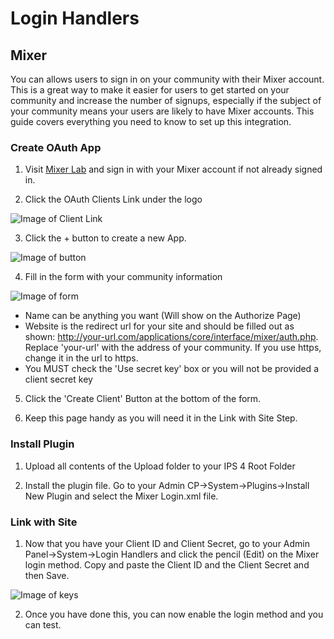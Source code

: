 Login Handlers
=======

Mixer
---------------

You can allows users to sign in on your community with their Mixer account. This is a great way to make it easier for users to get started on your community and increase the number of signups, especially if the subject of your community means your users are likely to have Mixer accounts. This guide covers everything you need to know to set up this integration.

### Create OAuth App

1. Visit [Mixer Lab](https://mixer.com/lab) and sign in with your Mixer account if not already signed in.

2. Click the OAuth Clients Link under the logo

![Image of Client Link](https://i.imgur.com/Vy0mnsz.png)

3. Click the + button to create a new App.

![Image of button](https://i.imgur.com/p5XQqbS.png)

4. Fill in the form with your community information

![Image of form](https://i.imgur.com/Q2de3c8.png)

- Name can be anything you want (Will show on the Authorize Page)
- Website is the redirect url for your site and should be filled out as shown: http://your-url.com/applications/core/interface/mixer/auth.php. Replace 'your-url' with the address of your community. If you use https, change it in the url to https.
- You MUST check the 'Use secret key' box or you will not be provided a client secret key

5. Click the 'Create Client' Button at the bottom of the form.

6. Keep this page handy as you will need it in the Link with Site Step.

### Install Plugin

1. Upload all contents of the Upload folder to your IPS 4 Root Folder

2. Install the plugin file. Go to your Admin CP->System->Plugins->Install New Plugin and select the Mixer Login.xml file.

### Link with Site

1. Now that you have your Client ID and Client Secret, go to your Admin Panel->System->Login Handlers and click the pencil (Edit) on the Mixer login method. Copy and paste the Client ID and the Client Secret and then Save.

![Image of keys](https://i.imgur.com/1XxDvKu.png)

2. Once you have done this, you can now enable the login method and you can test. 
